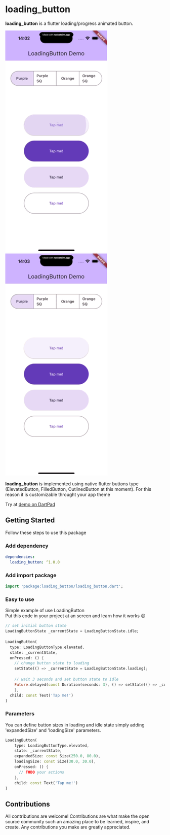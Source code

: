 # loading_button

**loading_button** is a flutter loading/progress animated button.

![](https://github.com/elchief84/loading_button/blob/master/example/sample.gif) ![](https://github.com/elchief84/loading_button/blob/master/example/theme.gif)

**loading_button** is implemented using native flutter buttons type (ElevatedButton, FilledButton, OutlinedButton at this moment). For this reason it is customizable throught your app theme

Try at [demo on DartPad](https://dartpad.dev/?id=c1eabfeb0bf1a2474d1249be07a2c468)

## Getting Started
Follow these steps to use this package

### Add dependency

```yaml
dependencies:
  loading_button: ^1.0.0
```

### Add import package

```dart
import 'package:loading_button/loading_button.dart';
```

### Easy to use
Simple example of use LoadingButton<br>
Put this code in your project at an screen and learn how it works 😊

```dart
// set initial button state
LoadingButtonState _currentState = LoadingButtonState.idle;

LoadingButton(
  type: LoadingButtonType.elevated,
  state: _currentState,
  onPressed: () {
    // change button state to loading
    setState(() => _currentState = LoadingButtonState.loading);
    
    // wait 3 seconds and set button state to idle
    Future.delayed(const Duration(seconds: 3), () => setState(() => _currentState = LoadingButtonState.idle));
    },
  child: const Text('Tap me!')
)
```

### Parameters
You can define button sizes in loading and idle state simply adding 'expandedSize' and 'loadingSize' parameters.

```dart
LoadingButton(
    type: LoadingButtonType.elevated,
    state: _currentState,
    expandedSize: const Size(250.0, 80.0),
    loadingSize: const Size(30.0, 30.0),
    onPressed: () {
      // TODO your actions
    },
    child: const Text('Tap me!')
)
```

## Contributions
All contributions are welcome!
Contributions are what make the open source community such an amazing place to be learned, inspire, and create. Any contributions you make are greatly appreciated.
